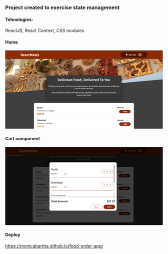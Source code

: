 ### Project created to exercise state management

#### Tehnologies:

ReactJS, React Context, CSS modules

#### Home

![Home](/src/assets/home.PNG)

#### Cart component

![Cart](/src/assets/Cart.PNG)

#### Deploy

https://monicabartha.github.io/food-order-app/
